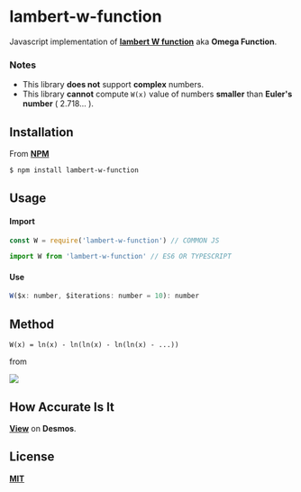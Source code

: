 # lambert-w-function

Javascript implementation of [**lambert W function**](https://en.wikipedia.org/wiki/Lambert_W_function) aka **Omega Function**.

### Notes
* This library **does not** support **complex** numbers.
* This library **cannot** compute `W(x)` value of numbers **smaller** than **Euler's number** ( 2.718... ).

## Installation

From [**NPM**](https://www.npmjs.com/package/lambert-w-function)

```bash
$ npm install lambert-w-function
```

## Usage

#### Import

```js
const W = require('lambert-w-function') // COMMON JS
```

```js
import W from 'lambert-w-function' // ES6 OR TYPESCRIPT
```

#### Use

```js
W($x: number, $iterations: number = 10): number
```

## Method

```
W(x) = ln(x) - ln(ln(x) - ln(ln(x) - ...))
```

from

![](https://wikimedia.org/api/rest_v1/media/math/render/svg/442ef6693fdf0589b4ec212a6f1e73d5ecbd610e)

## How Accurate Is It

[**View**](https://www.desmos.com/calculator/5kf9gammls) on **Desmos**.

## License

[**MIT**](https://github.com/howion/lambert-w-function/blob/master/LICENSE)
